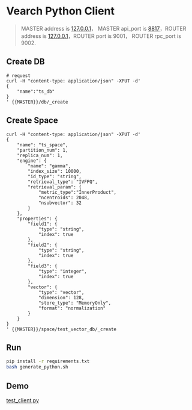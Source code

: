 # Vearch Python Client



> MASTER  address is [127.0.0.1](http://127.0.0.1:8817/)， MASTER  api_port is [8817](http://127.0.0.1:8817/)，ROUTER address is [127.0.0.1](http://127.0.0.1:8817/)，ROUTER port is 9001， ROUTER rpc_port is 9002.



## Create DB

```shell
# request
curl -H "content-type: application/json" -XPUT -d'
{
	"name":"ts_db"
}
' {{MASTER}}/db/_create
```



## Create Space

```shell
curl -H "content-type: application/json" -XPUT -d'
{
	"name": "ts_space",
	"partition_num": 1,
	"replica_num": 1,
	"engine": {
		"name": "gamma",
		"index_size": 10000,
		"id_type": "string",
		"retrieval_type": "IVFPQ",
		"retrieval_param": {
			"metric_type":"InnerProduct",
			"ncentroids": 2048,
			"nsubvector": 32
		}
	},
	"properties": {
		"field1": {
			"type": "string",
			"index": true
		},
		"field2": {
			"type": "string",
			"index": true
		},
		"field3": {
			"type": "integer",
			"index": true
		},
		"vector": {
			"type": "vector",
			"dimension": 128,
			"store_type": "MemoryOnly",
			"format": "normalization"
		}
	}
}
' {{MASTER}}/space/test_vector_db/_create
```

## Run
```bash
pip install -r requirements.txt
bash generate_python.sh
```

## Demo
[test_client.py](./test_client.py)

